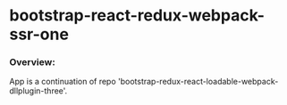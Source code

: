 # bootstrap-react-redux-webpack-ssr-one


### Overview:

App is a continuation of repo 'bootstrap-redux-react-loadable-webpack-dllplugin-three'.

